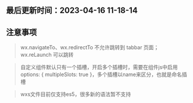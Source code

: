 <!--
 * @Description:
 * @Author: panrui
 * @Date: 2021-09-14 15:19:49
 * @LastEditTime: 2023-04-16 11:20:34
 * @LastEditors: panrui
 * 不忘初心,不负梦想
-->

## 最后更新时间：2023-04-16 11-18-14
## 注意事项 

> wx.navigateTo、wx.redirectTo 不允许跳转到 tabbar 页面；wx.reLaunch 可以跳转

> 自定义组件默认只有一个插槽，开启多个插槽时，需要在组件js中启用options: { multipleSlots: true }，多个插槽以name来区分，也就是命名插槽

> wxs文件目前仅支持es5，很多新的语法暂不支持
